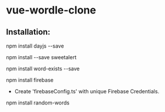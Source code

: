 # vue-wordle-clone

## Installation:

npm install dayjs --save

npm install --save sweetalert

npm install word-exists --save

npm install firebase

 * Create 'firebaseConfig.ts' with unique Firebase Credentials.
    
npm install random-words

